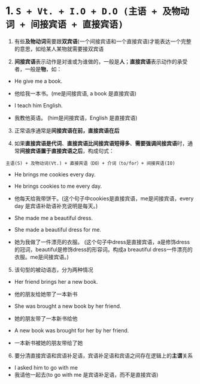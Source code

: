
# 1. `S + Vt. + I.O + D.O (主语 + 及物动词 + 间接宾语 + 直接宾语)`  

1. 有些**及物动词**需要跟**双宾语**(一个间接宾语和一个直接宾语)才能表达一个完整的意思，如给某人某物就需要接双宾语

2. **间接宾语**表示动作是对谁或为谁做的，一般是**人**；**直接宾语**表示动作的承受者，一般是**物**，如：

* He give me a book.
* 他给我一本书。(me是间接宾语, a book 是直接宾语)

* I teach him English.
* 我教他英语。 (him是间接宾语，English 是直接宾语) 

3. 正常语序通常是**间接宾语在前，直接宾语在后**

4. 如果**直接宾语是代词**、**直接宾语比间接宾语短得多**、**需要强调间接宾语**时，通常**间接宾语置于直接宾语之后**，构成句式：  

`主语(S) + 及物动词(Vt.) + 直接宾语（DO）+ 介词（to/for）+ 间接宾语(IO)`

* He brings me cookies every day.  
* He brings cookies to me every day.  
* 他每天给我带饼干。(这个句子中cookies是直接宾语，me是间接宾语，every day 是宾语补助语补充说明是每天。) 


* She made me a beautiful dress.  
* She made a beautiful dress for me.  
* 她为我做了一件漂亮的衣服。 (这个句子中dress是直接宾语，a是修饰dress的冠词，beautiful是修饰dress的形容词。构成a breautiful dress一件漂亮的衣服。me是间接宾语。)

5. 该句型的被动语态，分为两种情况

* Her friend brings her a new book.  
* 他的朋友给她带了一本新书  

* She was brought a new book by her friend.  
* 她的朋友带了一本新书给他

* A new book was brought for her by her friend.
* 一本新书被她的朋友带给了她

6. 要分清直接宾语和宾语补足语，宾语补足语和宾语之间存在逻辑上的**主谓**关系  

* I asked him to go with me  
* 我请他一起去(to go with me 是宾语补足语，而不是直接宾语)  

